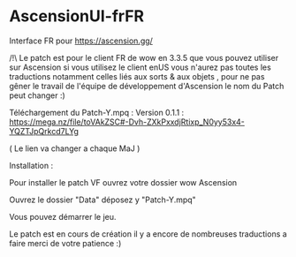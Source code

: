 # AscensionUI-frFR
Interface FR pour https://ascension.gg/

/!\ Le patch est pour le client FR de wow en 3.3.5 que vous pouvez utiliser sur Ascension si vous utilisez le client enUS vous n'aurez pas toutes les traductions notamment celles liés aux sorts & aux objets , pour ne pas gêner le travail de l'équipe de développement d'Ascension le nom du Patch peut changer :)

Téléchargement du Patch-Y.mpq : Version 0.1.1 : https://mega.nz/file/toVAkZSC#-Dvh-ZXkPxxdjRtixp_N0yy53x4-YQZTJpQrkcd7LYg

( Le lien va changer a chaque MaJ )


Installation :

Pour installer le patch VF ouvrez votre dossier wow Ascension

Ouvrez le dossier "Data" déposez y "Patch-Y.mpq"

Vous pouvez démarrer le jeu.

Le patch est en cours de création il y a encore de nombreuses traductions a faire merci de votre patience :)
